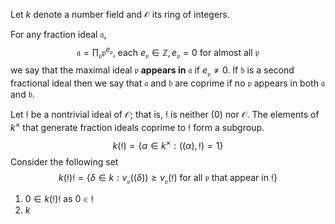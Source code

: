 Let $k$ denote a number field and $\mathcal{O}$ its ring of integers.

For any fraction ideal $\mathfrak{a}$, $$\mathfrak{a} = \prod_\mathfrak{p}\mathfrak{p}^{e_{\mathfrak{p}}} \text{, each } e_\mathfrak{p} \in \mathbb{Z}, e_\mathfrak{p} = 0 \text{ for almost all } \mathfrak{p}$$
we say that the maximal ideal $\mathfrak{p}$ **appears in** $\mathfrak{a}$ if $e_\mathfrak{p} \neq 0$. If $\mathfrak{b}$ is a second fractional ideal then we say that $\mathfrak{a}$ and $\mathfrak{b}$ are coprime if no $\mathfrak{p}$ appears in both $\mathfrak{a}$ and $\mathfrak{b}$. 

Let $\mathfrak{f}$ be a nontrivial ideal of $\mathcal{O}$; that is, $\mathfrak{f}$ is neither $(0)$ nor $\mathcal{O}$. The elements of $k^{\times}$ that generate fraction ideals coprime to $\mathfrak{f}$ form a subgroup. $$k(\mathfrak{f}) = \{\alpha \in k^{\times}:((\alpha), \mathfrak{f}) = 1\}$$
Consider the following set $$k(\mathfrak{f})\mathfrak{f} = \{
		\delta \in k : v_\mathfrak{p}((\delta)) \geq v_\mathfrak{p}(\mathfrak{f}) \text{ for all } \mathfrak{p} \text{ that appear in } \mathfrak{f}
\}$$
1. $0 \in k(\mathfrak{f})\mathfrak{f}$ as $0 \in \mathfrak{f}$
2. $k$ 